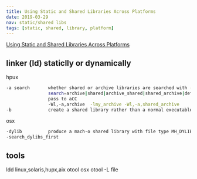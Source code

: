 ```yaml
---
title: Using Static and Shared Libraries Across Platforms
date: 2019-03-29
nav: static/shared libs
tags: [static, shared, library, platform]
---
```


[Using Static and Shared Libraries Across Platforms](http://www.fortran-2000.com/ArnaudRecipes/sharedlib.html)


## linker (ld) staticlly or dynamically

hpux
```bash
-a search       whether shared or archive libraries are searched with -l option
                search=archive|shared|archive_shared|shared_archive|default
                pass to aCC
                -Wl,-a,archive  -lmy_archive -Wl,-a,shared_archive
-b              create a shared library rather than a normal executable file
```


osx
```bash
-dylib          produce a mach-o shared library with file type MH_DYLIB
-search_dylibs_first
```

## tools

<div class='code'>
ldd    linux,solaris,hupx,aix
otool  osx
        otool -L file
</div>

